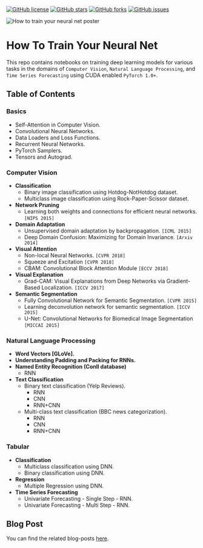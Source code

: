 [![GitHub license](https://img.shields.io/github/license/theairbend3r/how-to-train-your-neural-net)](https://github.com/theairbend3r/how-to-train-your-neural-net/blob/master/LICENSE) [![GitHub stars](https://img.shields.io/github/stars/theairbend3r/how-to-train-your-neural-net)](https://github.com/theairbend3r/how-to-train-your-neural-net/stargazers) [![GitHub forks](https://img.shields.io/github/forks/theairbend3r/how-to-train-your-neural-net)](https://github.com/theairbend3r/how-to-train-your-neural-net/network) [![GitHub issues](https://img.shields.io/github/issues/theairbend3r/how-to-train-your-neural-net)](https://github.com/theairbend3r/how-to-train-your-neural-net/issues)

![How to train your neural net poster](https://github.com/theairbend3r/how-to-train-your-neural-net/blob/master/assets/how-to-train-your-neural-net.jpg)

# How To Train Your Neural Net

This repo contains notebooks on training deep learning models for various tasks in the domains of `Computer Vision`, `Natural Language Processing`, and `Time Series Forecasting` using CUDA enabled `PyTorch 1.0+`.

## Table of Contents

### Basics

- Self-Attention in Computer Vision.
- Convolutional Neural Networks.
- Data Loaders and Loss Functions.
- Recurrent Neural Networks.
- PyTorch Samplers.
- Tensors and Autograd.

### Computer Vision

- **Classification**
  - Binary image classification using Hotdog-NotHotdog dataset.
  - Multiclass image classification using Rock-Paper-Scissor dataset.
- **Network Pruning**
  - Learning both weights and connections for efficient neural networks. `[NIPS 2015]`
- **Domain Adaptation**
  - Unsupervised domain adaptation by backpropagation. `[ICML 2015]`
  - Deep Domain Confusion: Maximizing for Domain Invariance. `[Arxiv 2014]`
- **Visual Attention**
  - Non-local Neural Networks. `[CVPR 2018]`
  - Squeeze and Excitation `[CVPR 2018]`
  - CBAM: Convolutional Block Attention Module `[ECCV 2018]`
- **Visual Explanation**
  - Grad-CAM: Visual Explanations from Deep Networks via Gradient-Based Localization. `[ICCV 2017]`
- **Semantic Segmentation**
  - Fully Convolutional Network for Semantic Segmentation. `[CVPR 2015]`
  - Learning deconvolution network for semantic segmentation. `[ICCV 2015]`
  - U-Net: Convolutional Networks for Biomedical Image Segmentation `[MICCAI 2015]`

### Natural Language Processing

- **Word Vectors [GLoVe].**
- **Understanding Padding and Packing for RNNs.**
- **Named Entity Recognition (Conll database)**
  - RNN
- **Text Classification**
  - Binary text classification (Yelp Reviews).
    - RNN
    - CNN
    - RNN+CNN
  - Multi-class text classification (BBC news categorization).
    - RNN
    - CNN
    - RNN+CNN

### Tabular

- **Classification**
  - Multiclass classification using DNN.
  - Binary classification using DNN.
- **Regression**
  - Multiple Regression using DNN.
- **Time Series Forecasting**
  - Univariate Forecasting - Single Step - RNN.
  - Univariate Forecasting - Multi Step - RNN.

## Blog Post

You can find the related blog-posts [here](https://medium.com/tag/akshaj-wields-pytorch).
